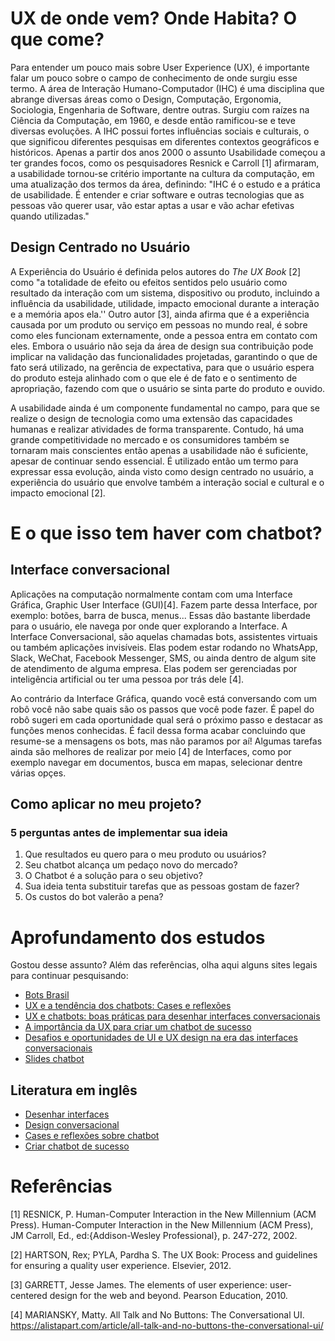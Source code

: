 # UX de onde vem? Onde Habita? O que come?

Para entender um pouco mais sobre User Experience (UX), é importante falar um pouco sobre o campo de conhecimento de onde surgiu esse termo. A área de Interação Humano-Computador (IHC) é uma disciplina que abrange diversas áreas como o Design, Computação, Ergonomia, Sociologia, Engenharia de Software, dentre outras. Surgiu com raízes na Ciência da Computação, em 1960, e desde então ramificou-se e teve diversas evoluções. A IHC possui fortes influências sociais e culturais, o que significou diferentes pesquisas em diferentes contextos geográficos e históricos. Apenas a partir dos anos 2000 o assunto Usabilidade começou a ter grandes focos, como os pesquisadores Resnick e Carroll [1] afirmaram, a usabilidade tornou-se critério importante na cultura da computação, em uma atualização dos termos da área, definindo: "IHC é o estudo e a prática de usabilidade. É entender e criar software e outras tecnologias que as pessoas vão querer usar, vão estar aptas a usar e vão achar efetivas quando utilizadas." 

## Design Centrado no Usuário

A Experiência do Usuário é definida pelos autores do _The UX Book_ [2] como "a totalidade de efeito ou efeitos sentidos pelo usuário como resultado da interação com um sistema, dispositivo ou produto, incluindo a influência da usabilidade, utilidade, impacto emocional durante a interação e a memória apos ela.'' Outro autor [3], ainda afirma que é a experiência causada por um produto ou serviço em pessoas no mundo real, é sobre como eles funcionam externamente, onde a pessoa entra em contato com eles. Embora o usuário não seja da área de design sua contribuição pode implicar na validação das funcionalidades projetadas, garantindo o que de fato será utilizado, na gerência de expectativa, para que o usuário espera do produto esteja alinhado com o que ele é de fato e o sentimento de apropriação, fazendo com que o usuário se sinta parte do produto e ouvido.

A usabilidade ainda é um componente fundamental no campo, para que se realize o design de tecnologia como uma extensão das capacidades humanas e realizar atividades de forma transparente. Contudo, há uma grande competitividade no mercado e os consumidores também se tornaram mais conscientes então apenas a usabilidade não é suficiente, apesar de continuar sendo essencial. É utilizado então um termo para expressar essa evolução, ainda visto como design centrado no usuário, a experiência do usuário que envolve também a interação social e cultural e o impacto emocional [2].

# E o que isso tem haver com chatbot?

## Interface conversacional

Aplicações na computação normalmente contam com uma Interface Gráfica, Graphic User Interface (GUI)[4]. Fazem parte dessa Interface, por exemplo: botões, barra de busca, menus... Essas dão bastante liberdade para o usuário, ele navega por onde quer explorando a Interface. A Interface Conversacional, são aquelas chamadas bots, assistentes virtuais ou também aplicações invisíveis. Elas podem estar rodando no WhatsApp, Slack, WeChat, Facebook Messenger, SMS, ou ainda dentro de algum site de atendimento de alguma empresa. Elas podem ser gerenciadas por inteligência artificial ou ter uma pessoa por trás dele [4].

Ao contrário da Interface Gráfica, quando você está conversando com um robô você não sabe quais são os passos que você pode fazer. É papel do robô sugeri em cada oportunidade qual será o próximo passo e destacar as funções menos conhecidas. É facil dessa forma acabar concluindo que resume-se a mensagens os bots, mas não paramos por aí! Algumas tarefas ainda são melhores de realizar por meio [4] de Interfaces, como por exemplo navegar em documentos, busca em mapas, selecionar dentre várias opçes.

## Como aplicar no meu projeto?

### 5 perguntas antes de implementar sua ideia
1. Que resultados eu quero para o meu produto ou usuários?
2. Seu chatbot alcança um pedaço novo do mercado?
3. O Chatbot é a solução para o seu objetivo?
4. Sua ideia tenta substituir tarefas que as pessoas gostam de fazer?
5. Os custos do bot valerão a pena?

# Aprofundamento dos estudos

Gostou desse assunto? Além das referências, olha aqui alguns sites legais para continuar pesquisando:

- [Bots Brasil](https://medium.com/botsbrasil)
- [UX e a tendência dos chatbots: Cases e reflexões](http://catarinasdesign.com.br/ux-e-a-tendencia-dos-chatbots-cases-e-reflexoes/)
- [UX e chatbots: boas práticas para desenhar interfaces conversacionais](https://brasil.uxdesign.cc/ux-e-chatbots-boas-pr%C3%A1ticas-para-desenhar-interfaces-conversacionais-9beb0ba293f2)
- [A importância da UX para criar um chatbot de sucesso](https://push.al/a-importancia-do-ux-para-criar-um-chatbot-de-sucesso/)
- [Desafios e oportunidades de UI e UX design na era das interfaces conversacionais](https://take.net/blog/designers/ui-e-ux-design-para-chatbots-e-interfaces-conversacionais)
- [Slides chatbot](https://docs.google.com/presentation/d/18gUALprLK3sea6-V5pcmOolExFchU6z_dHohrUCIqFQ/edit#slide=id.g3ef7b61e97_0_79)

## Literatura em inglês
- [Desenhar interfaces](https://brasil.uxdesign.cc/ux-e-chatbots-boas-pr%C3%A1ticas-para-desenhar-interfaces-conversacionais-9beb0ba293f2)
- [Design conversacional](https://take.net/blog/designers/ui-e-ux-design-para-chatbots-e-interfaces-conversacionais)
- [Cases e reflexões sobre chatbot](http://catarinasdesign.com.br/ux-e-a-tendencia-dos-chatbots-cases-e-reflexoes/)
- [Criar chatbot de sucesso](https://push.al/a-importancia-do-ux-para-criar-um-chatbot-de-sucesso/)

# Referências

[1] RESNICK, P. Human-Computer Interaction in the New Millennium (ACM Press). Human-Computer Interaction in the New Millennium (ACM Press), JM Carroll, Ed., ed:{Addison-Wesley Professional}, p. 247-272, 2002.

[2] HARTSON, Rex; PYLA, Pardha S. The UX Book: Process and guidelines for ensuring a quality user experience. Elsevier, 2012.

[3] GARRETT, Jesse James. The elements of user experience: user-centered design for the web and beyond. Pearson Education, 2010.

[4]  MARIANSKY, Matty. All Talk and No Buttons: The Conversational UI. https://alistapart.com/article/all-talk-and-no-buttons-the-conversational-ui/
